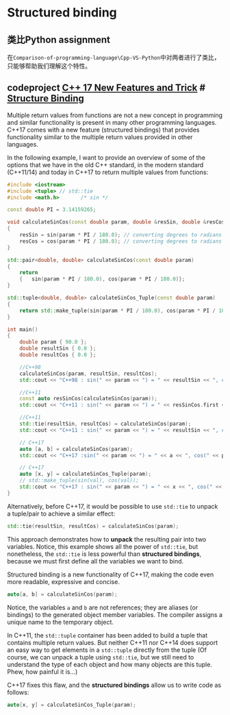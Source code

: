 # Structured binding

## 类比Python assignment

在`Comparison-of-programming-language\Cpp-VS-Python`中对两者进行了类比，只能够帮助我们理解这个特性。



## codeproject [C++ 17 New Features and Trick](https://www.codeproject.com/Articles/5262072/Cplusplus-17-New-Features-and-Trick) # [Structure Binding](https://www.codeproject.com/Articles/5262072/Cplusplus-17-New-Features-and-Trick#Structure%20binding)

Multiple return values from functions are not a new concept in programming and similar functionality is present in many other programming languages. C++17 comes with a new feature (structured bindings) that provides functionality similar to the multiple return values provided in other languages.

In the following example, I want to provide an overview of some of the options that we have in the old C++ standard, in the modern standard (C++11/14) and today in C++17 to return multiple values from functions:

```C++
#include <iostream>
#include <tuple> // std::tie
#include <math.h>       /* sin */

const double PI = 3.14159265;

void calculateSinCos(const double param, double &resSin, double &resCos)
{
	resSin = sin(param * PI / 180.0); // converting degrees to radians
	resCos = cos(param * PI / 180.0); // converting degrees to radians
}

std::pair<double, double> calculateSinCos(const double param)
{
	return
	{	sin(param * PI / 180.0), cos(param * PI / 180.0)};
}

std::tuple<double, double> calculateSinCos_Tuple(const double param)
{
	return std::make_tuple(sin(param * PI / 180.0), cos(param * PI / 180.0));  // packing values into tuple
}

int main()
{
	double param { 90.0 };
	double resultSin { 0.0 };
	double resultCos { 0.0 };

	//C++98
	calculateSinCos(param, resultSin, resultCos);
	std::cout << "C++98 : sin(" << param << ") = " << resultSin << ", cos(" << param << ") = " << resultCos << "\n";

	//C++11
	const auto resSinCos(calculateSinCos(param));
	std::cout << "C++11 : sin(" << param << ") = " << resSinCos.first << ", cos(" << param << ") = " << resSinCos.second << "\n";

	//C++11
	std::tie(resultSin, resultCos) = calculateSinCos(param);
	std::cout << "C++11 : sin(" << param << ") = " << resultSin << ", cos(" << param << ") = " << resultCos << "\n";

	// C++17
	auto [a, b] = calculateSinCos(param);
	std::cout << "C++17 :sin(" << param << ") = " << a << ", cos(" << param << ") = " << b << "\n";

	// C++17
	auto [x, y] = calculateSinCos_Tuple(param);
	// std::make_tuple(sin(val), cos(val));
	std::cout << "C++17 : sin(" << param << ") = " << x << ", cos(" << param << ") = " << y << "\n";
}

```

Alternatively, before C++17, it would be possible to use `std::tie` to unpack a tuple/pair to achieve a similar effect:

```C++
std::tie(resultSin, resultCos) = calculateSinCos(param);
```

This approach demonstrates how to **unpack** the resulting pair into two variables. Notice, this example shows all the power of `std::tie`, but nonetheless, the `std::tie` is less powerful than **structured bindings**, because we must first define all the variables we want to bind.

Structured binding is a new functionality of C++17, making the code even more readable, expressive and concise.

```C++
auto[a, b] = calculateSinCos(param);
```

Notice, the variables `a` and `b` are not references; they are aliases (or bindings) to the generated object member variables. The compiler assigns a unique name to the temporary object.

In C++11, the `std::tuple` container has been added to build a tuple that contains multiple return values. But neither C++11 nor C++14 does support an easy way to get elements in a `std::tuple` directly from the tuple (Of course, we can unpack a tuple using  `std::tie`, but we still need to understand the type of each object and how many objects are this tuple. Phew, how painful it is...)

C++17 fixes this flaw, and the **structured bindings** allow us to write code as follows:

```c++
auto[x, y] = calculateSinCos_Tuple(param);
```

